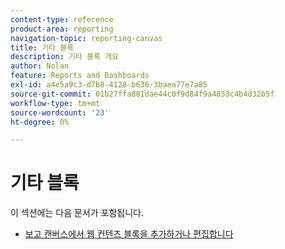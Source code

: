```yaml
---
content-type: reference
product-area: reporting
navigation-topic: reporting-canvas
title: 기타 블록
description: 기타 블록 개요
author: Nolan
feature: Reports and Dashboards
exl-id: a4e5a9c3-d7b8-4128-b636-3baea77e7a85
source-git-commit: 01b27ffa881dae44c0f9d84f9a4853c4b4d32b5f
workflow-type: tm+mt
source-wordcount: '23'
ht-degree: 0%

---
```


# 기타 블록

이 섹션에는 다음 문서가 포함됩니다.

* [보고 캔버스에서 웹 컨텐츠 블록을 추가하거나 편집합니다](../../../reports-and-dashboards/reporting-canvas/other-blocks/add-or-edt-web-content-block.md)
